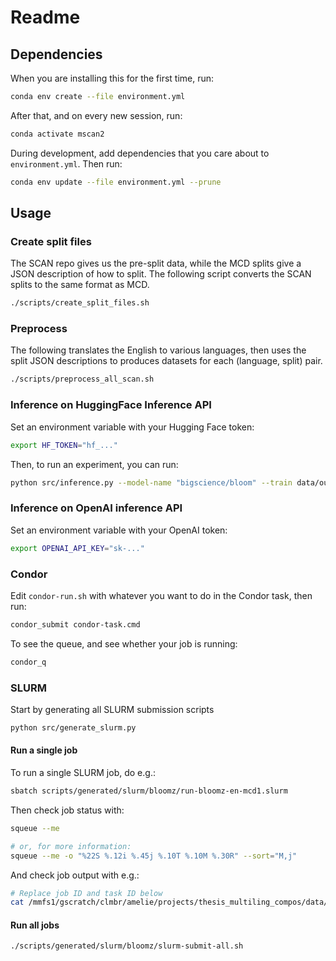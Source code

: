 # Readme

## Dependencies

When you are installing this for the first time, run:

```bash
conda env create --file environment.yml
```

After that, and on every new session, run:

```bash
conda activate mscan2
```

During development, add dependencies that you care about to `environment.yml`. Then run:

```bash
conda env update --file environment.yml --prune
```

## Usage

### Create split files

The SCAN repo gives us the pre-split data, while the MCD splits give a JSON description of how to split. The following script converts the SCAN splits to the same format as MCD.

```bash
./scripts/create_split_files.sh
```

### Preprocess

The following translates the English to various languages, then uses the split JSON descriptions to produces datasets for each (language, split) pair.

```bash
./scripts/preprocess_all_scan.sh
```

### Inference on HuggingFace Inference API

Set an environment variable with your Hugging Face token:

```bash
export HF_TOKEN="hf_..."
```

Then, to run an experiment, you can run:

```bash
python src/inference.py --model-name "bigscience/bloom" --train data/output/en/simple/train.txt --test data/output/en/simple/test.txt --output data/output/results/playground/results.json --context-size 2 --num-queries 1
```

### Inference on OpenAI inference API

Set an environment variable with your OpenAI token:

```bash
export OPENAI_API_KEY="sk-..."
```

### Condor

Edit `condor-run.sh` with whatever you want to do in the Condor task, then run:

```bash
condor_submit condor-task.cmd
```

To see the queue, and see whether your job is running:

```bash
condor_q 
```

### SLURM

Start by generating all SLURM submission scripts

```bash
python src/generate_slurm.py
```

#### Run a single job

To run a single SLURM job, do e.g.:

```bash
sbatch scripts/generated/slurm/bloomz/run-bloomz-en-mcd1.slurm
```

Then check job status with:

```bash
squeue --me

# or, for more information:
squeue --me -o "%22S %.12i %.45j %.10T %.10M %.30R" --sort="M,j"
```

And check job output with e.g.:

```bash
# Replace job ID and task ID below
cat /mmfs1/gscratch/clmbr/amelie/projects/thesis_multiling_compos/data/output/results/bloomz/en/mcd1/<task_id>_<job_id>.out
```

#### Run all jobs

```bash
./scripts/generated/slurm/bloomz/slurm-submit-all.sh
```